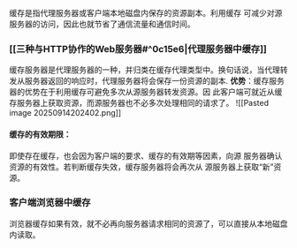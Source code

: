 缓存是指代理服务器或客户端本地磁盘内保存的资源副本。利用缓存 可减少对源服务器的访问，因此也就节省了通信流量和通信时间。

### [[三种与HTTP协作的Web服务器#^0c15e6|代理服务器中缓存]]

缓存服务器是代理服务器的一种，并归类在缓存代理类型中。换句话说，当代理转发从服务器返回的响应时，代理服务器将会保存一份资源的副本.
**优势**：缓存服务器的优势在于利用缓存可避免多次从源服务器转发资源。因 此客户端可就近从缓存服务器上获取资源，而源服务器也不必多次处理相同的请求了。
![[Pasted image 20250914202402.png]]
#### 缓存的有效期限：
即使存在缓存，也会因为客户端的要求、缓存的有效期等因素，向源 服务器确认资源的有效性。若判断缓存失效，缓存服务器将会再次从 源服务器上获取“新”资源。

### 客户端浏览器中缓存
浏览器缓存如果有效，就不必再向服务器请求相同的资源了，可以直接从本地磁盘内读取。